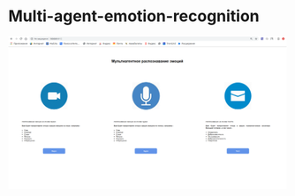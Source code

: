 # Multi-agent-emotion-recognition
![alt text](https://github.com/GalymzhanAbdimanap/Multi-agent-emotion-recognition/blob/main/%D0%A1%D0%BD%D0%B8%D0%BC%D0%BE%D0%BA%20%D1%8D%D0%BA%D1%80%D0%B0%D0%BD%D0%B0%20%D0%BE%D1%82%202020-10-24%2017-16-15.png)
